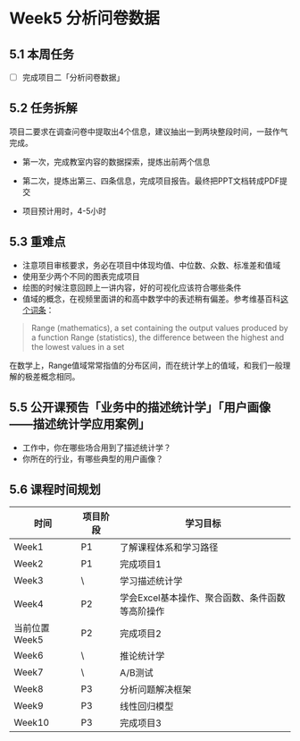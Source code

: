 # Week5 分析问卷数据
## 5.1 本周任务

  - [ ] 完成项目二「分析问卷数据」


## 5.2 任务拆解
  项目二要求在调查问卷中提取出4个信息，建议抽出一到两块整段时间，一鼓作气完成。

  - 第一次，完成教室内容的数据探索，提炼出前两个信息

  - 第二次，提炼出第三、四条信息，完成项目报告。最终把PPT文档转成PDF提交

  - 项目预计用时，4-5小时


## 5.3 重难点
  - 注意项目审核要求，务必在项目中体现均值、中位数、众数、标准差和值域
  - 使用至少两个不同的图表完成项目
  - 绘图的时候注意回顾上一讲内容，好的可视化应该符合哪些条件
  - 值域的概念，在视频里面讲的和高中数学中的表述稍有偏差。参考维基百科[这个词条](https://en.wikipedia.org/wiki/Range)：

  > Range (mathematics), a set containing the output values produced by a function
  > Range (statistics), the difference between the highest and the lowest values in a set

  在数学上，Range值域常常指值的分布区间，而在统计学上的值域，和我们一般理解的极差概念相同。

## 5.5 公开课预告「业务中的描述统计学」「用户画像——描述统计学应用案例」
  - 工作中，你在哪些场合用到了描述统计学？
  - 你所在的行业，有哪些典型的用户画像？

## 5.6 课程时间规划

时间|项目阶段|学习目标
---|---|---
Week1| P1|了解课程体系和学习路径
Week2|P1|完成项目1
Week3|\ |学习描述统计学
Week4|P2|学会Excel基本操作、聚合函数、条件函数等高阶操作
当前位置Week5|P2|完成项目2
Week6|\ |推论统计学
Week7|\ |A/B测试
Week8|P3|分析问题解决框架
Week9|P3|线性回归模型
Week10|P3|完成项目3
